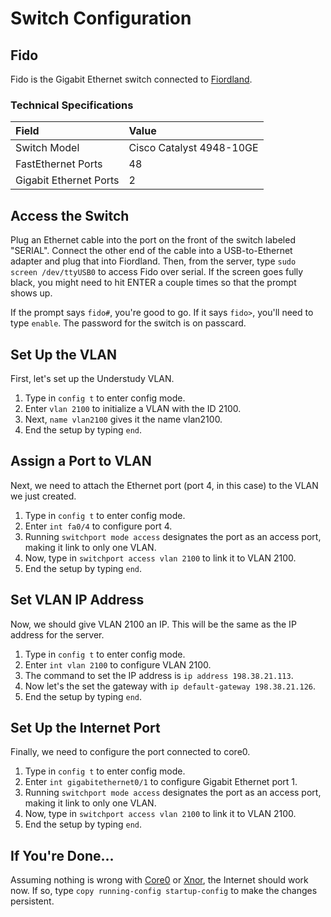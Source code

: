 # Switch Configuration

## Fido

Fido is the Gigabit Ethernet switch connected to [Fiordland](server-configuration-1/server-configuration.md#fiordland).

### Technical Specifications

| Field | Value |
| :--- | :--- |
| Switch Model | Cisco Catalyst 4948-10GE |
| FastEthernet Ports | 48 |
| Gigabit Ethernet Ports | 2 |

## Access the Switch

Plug an Ethernet cable into the port on the front of the switch labeled "SERIAL". Connect the other end of the cable into a USB-to-Ethernet adapter and plug that into Fiordland. Then, from the server, type `sudo screen /dev/ttyUSB0` to access Fido over serial. If the screen goes fully black, you might need to hit ENTER a couple times so that the prompt shows up.

If the prompt says `fido#`, you're good to go. If it says `fido>`, you'll need to type `enable`. The password for the switch is on passcard.

##  Set Up the VLAN

First, let's set up the Understudy VLAN.

1. Type in `config t` to enter config mode.
2. Enter `vlan 2100` to initialize a VLAN with the ID 2100.
3. Next, `name vlan2100` gives it the name vlan2100.
4. End the setup by typing `end`.

## Assign a Port to VLAN

Next, we need to attach the Ethernet port \(port 4, in this case\) to the VLAN we just created.

1. Type in `config t` to enter config mode.
2. Enter `int fa0/4` to configure port 4.
3. Running `switchport mode access` designates the port as an access port, making it link to only one VLAN.
4. Now, type in `switchport access vlan 2100` to link it to VLAN 2100.
5. End the setup by typing `end`.

## Set VLAN IP Address

Now, we should give VLAN 2100 an IP. This will be the same as the IP address for the server.

1. Type in `config t` to enter config mode.
2. Enter `int vlan 2100` to configure VLAN 2100.
3. The command to set the IP address is `ip address 198.38.21.113`.
4. Now let's the set the gateway with `ip default-gateway 198.38.21.126`.
5. End the setup by typing `end`.

## Set Up the Internet Port

Finally, we need to configure the port connected to core0.

1. Type in `config t` to enter config mode.
2. Enter `int gigabitethernet0/1` to configure Gigabit Ethernet port 1.
3. Running `switchport mode access` designates the port as an access port, making it link to only one VLAN.
4. Now, type in `switchport access vlan 2100` to link it to VLAN 2100.
5. End the setup by typing `end`.

## If You're Done...

Assuming nothing is wrong with [Core0](../switches/core0.md) or [Xnor](../switches/xnor.md), the Internet should work now. If so, type `copy running-config startup-config` to make the changes persistent. 

